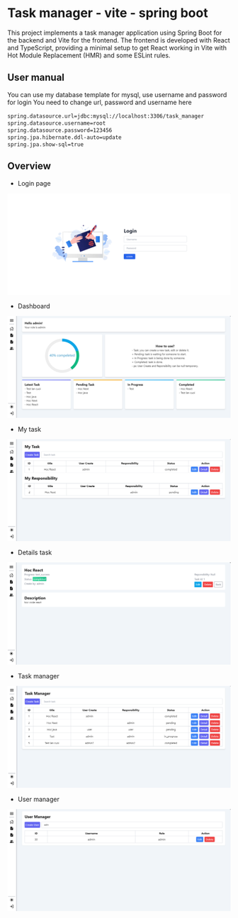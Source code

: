 # Task manager - vite - spring boot

This project implements a task manager application using Spring Boot for the backend and Vite for the frontend. The frontend is developed with React and TypeScript, providing a minimal setup to get React working in Vite with Hot Module Replacement (HMR) and some ESLint rules.

## User manual

You can use my database template for mysql, use username and password for login
You need to change url, password and username here

```
spring.datasource.url=jdbc:mysql://localhost:3306/task_manager
spring.datasource.username=root
spring.datasource.password=123456
spring.jpa.hibernate.ddl-auto=update
spring.jpa.show-sql=true
```

## Overview

- Login page

<img alt="login page" src="/imgs/img6.png">

- Dashboard

<img alt="login page" src="/imgs/img1.png">

- My task

<img alt="login page" src="/imgs/img2.png">

- Details task

<img alt="login page" src="/imgs/img3.png">

- Task manager

<img alt="login page" src="/imgs/img4.png">

- User manager

<img alt="login page" src="/imgs/img5.png">

<!-- ## Watch my contribution graph get eaten by the snake :snake:
<picture>
  <source media="(prefers-color-scheme: dark)" srcset="https://github.com/axyl1410/axyl1410/blob/output/github-snake-dark.svg" />
  <source media="(prefers-color-scheme: light)" srcset="https://github.com/axyl1410/axyl1410/blob/output/github-snake.svg" />
  <img alt="github-snake" src="github-snake.svg" />
</picture>

<br/> -->

